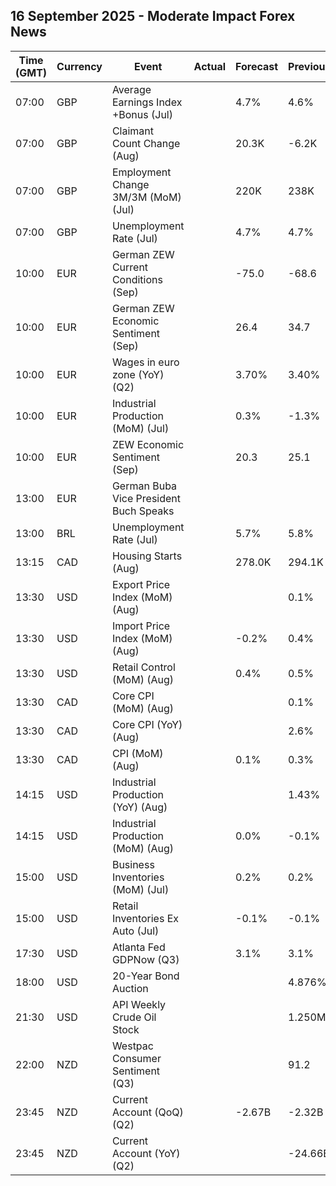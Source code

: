 ## 16 September 2025 - Moderate Impact Forex News

| Time (GMT) | Currency | Event | Actual | Forecast | Previous |
|------|----------|-------|--------|----------|----------|
| 07:00 | GBP | Average Earnings Index +Bonus (Jul) |  | 4.7% | 4.6% |
| 07:00 | GBP | Claimant Count Change (Aug) |  | 20.3K | -6.2K |
| 07:00 | GBP | Employment Change 3M/3M (MoM) (Jul) |  | 220K | 238K |
| 07:00 | GBP | Unemployment Rate (Jul) |  | 4.7% | 4.7% |
| 10:00 | EUR | German ZEW Current Conditions (Sep) |  | -75.0 | -68.6 |
| 10:00 | EUR | German ZEW Economic Sentiment (Sep) |  | 26.4 | 34.7 |
| 10:00 | EUR | Wages in euro zone (YoY) (Q2) |  | 3.70% | 3.40% |
| 10:00 | EUR | Industrial Production (MoM) (Jul) |  | 0.3% | -1.3% |
| 10:00 | EUR | ZEW Economic Sentiment (Sep) |  | 20.3 | 25.1 |
| 13:00 | EUR | German Buba Vice President Buch Speaks |  |  |  |
| 13:00 | BRL | Unemployment Rate (Jul) |  | 5.7% | 5.8% |
| 13:15 | CAD | Housing Starts (Aug) |  | 278.0K | 294.1K |
| 13:30 | USD | Export Price Index (MoM) (Aug) |  |  | 0.1% |
| 13:30 | USD | Import Price Index (MoM) (Aug) |  | -0.2% | 0.4% |
| 13:30 | USD | Retail Control (MoM) (Aug) |  | 0.4% | 0.5% |
| 13:30 | CAD | Core CPI (MoM) (Aug) |  |  | 0.1% |
| 13:30 | CAD | Core CPI (YoY) (Aug) |  |  | 2.6% |
| 13:30 | CAD | CPI (MoM) (Aug) |  | 0.1% | 0.3% |
| 14:15 | USD | Industrial Production (YoY) (Aug) |  |  | 1.43% |
| 14:15 | USD | Industrial Production (MoM) (Aug) |  | 0.0% | -0.1% |
| 15:00 | USD | Business Inventories (MoM) (Jul) |  | 0.2% | 0.2% |
| 15:00 | USD | Retail Inventories Ex Auto (Jul) |  | -0.1% | -0.1% |
| 17:30 | USD | Atlanta Fed GDPNow (Q3) |  | 3.1% | 3.1% |
| 18:00 | USD | 20-Year Bond Auction |  |  | 4.876% |
| 21:30 | USD | API Weekly Crude Oil Stock |  |  | 1.250M |
| 22:00 | NZD | Westpac Consumer Sentiment (Q3) |  |  | 91.2 |
| 23:45 | NZD | Current Account (QoQ) (Q2) |  | -2.67B | -2.32B |
| 23:45 | NZD | Current Account (YoY) (Q2) |  |  | -24.66B |
